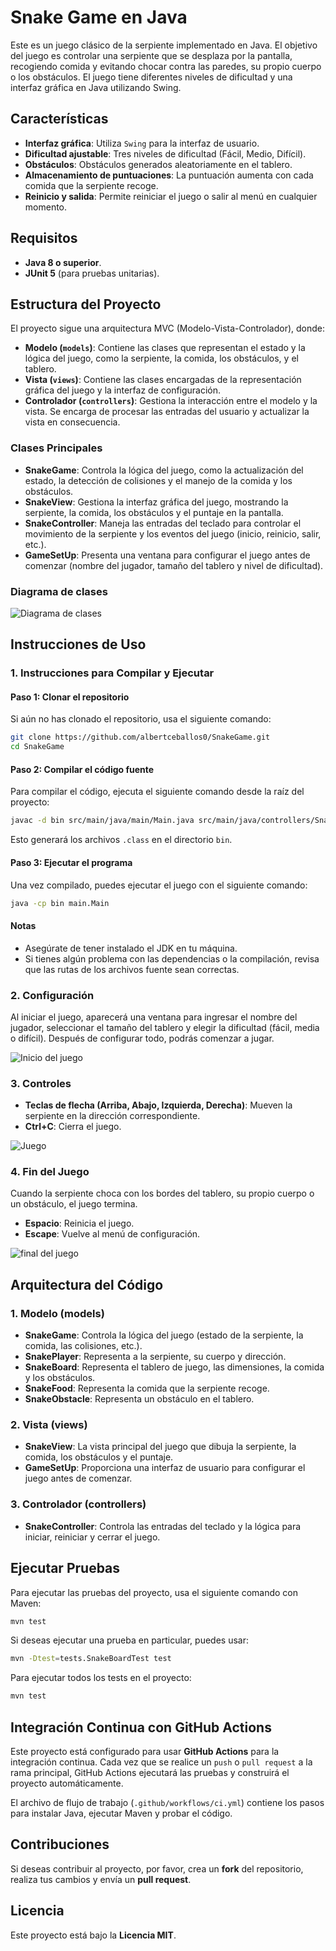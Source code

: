 # Snake Game en Java

Este es un juego clásico de la serpiente implementado en Java. El objetivo del juego es controlar una serpiente que se desplaza por la pantalla, recogiendo comida y evitando chocar contra las paredes, su propio cuerpo o los obstáculos. El juego tiene diferentes niveles de dificultad y una interfaz gráfica en Java utilizando Swing.

## Características

- **Interfaz gráfica**: Utiliza `Swing` para la interfaz de usuario.
- **Dificultad ajustable**: Tres niveles de dificultad (Fácil, Medio, Difícil).
- **Obstáculos**: Obstáculos generados aleatoriamente en el tablero.
- **Almacenamiento de puntuaciones**: La puntuación aumenta con cada comida que la serpiente recoge.
- **Reinicio y salida**: Permite reiniciar el juego o salir al menú en cualquier momento.

## Requisitos

- **Java 8 o superior**.
- **JUnit 5** (para pruebas unitarias).

## Estructura del Proyecto

El proyecto sigue una arquitectura MVC (Modelo-Vista-Controlador), donde:

- **Modelo (`models`)**: Contiene las clases que representan el estado y la lógica del juego, como la serpiente, la comida, los obstáculos, y el tablero.
- **Vista (`views`)**: Contiene las clases encargadas de la representación gráfica del juego y la interfaz de configuración.
- **Controlador (`controllers`)**: Gestiona la interacción entre el modelo y la vista. Se encarga de procesar las entradas del usuario y actualizar la vista en consecuencia.

### Clases Principales

- **SnakeGame**: Controla la lógica del juego, como la actualización del estado, la detección de colisiones y el manejo de la comida y los obstáculos.
- **SnakeView**: Gestiona la interfaz gráfica del juego, mostrando la serpiente, la comida, los obstáculos y el puntaje en la pantalla.
- **SnakeController**: Maneja las entradas del teclado para controlar el movimiento de la serpiente y los eventos del juego (inicio, reinicio, salir, etc.).
- **GameSetUp**: Presenta una ventana para configurar el juego antes de comenzar (nombre del jugador, tamaño del tablero y nivel de dificultad).

### Diagrama de clases

![Diagrama de clases](assets/clases.png)

## Instrucciones de Uso
### 1. Instrucciones para Compilar y Ejecutar

#### Paso 1: Clonar el repositorio

Si aún no has clonado el repositorio, usa el siguiente comando:

```bash
git clone https://github.com/albertceballos0/SnakeGame.git
cd SnakeGame
```

#### Paso 2: Compilar el código fuente

Para compilar el código, ejecuta el siguiente comando desde la raíz del proyecto:

```bash
javac -d bin src/main/java/main/Main.java src/main/java/controllers/SnakeController.java src/main/java/models/SnakeGame.java src/main/java/models/SnakeObstacle.java src/main/java/models/SnakeBoard.java src/main/java/models/SnakePlayer.java src/main/java/models/SnakeFood.java src/main/java/views/GameSetUp.java src/main/java/views/SnakeView.java
```

Esto generará los archivos `.class` en el directorio `bin`.

#### Paso 3: Ejecutar el programa

Una vez compilado, puedes ejecutar el juego con el siguiente comando:

```bash
java -cp bin main.Main
```

#### Notas

- Asegúrate de tener instalado el JDK en tu máquina.
- Si tienes algún problema con las dependencias o la compilación, revisa que las rutas de los archivos fuente sean correctas.

### 2. Configuración

Al iniciar el juego, aparecerá una ventana para ingresar el nombre del jugador, seleccionar el tamaño del tablero y elegir la dificultad (fácil, media o difícil). Después de configurar todo, podrás comenzar a jugar.

![Inicio del juego](assets/inicio.png)

### 3. Controles

- **Teclas de flecha (Arriba, Abajo, Izquierda, Derecha)**: Mueven la serpiente en la dirección correspondiente.
- **Ctrl+C**: Cierra el juego.

![Juego](assets/juego.png)

### 4. Fin del Juego

Cuando la serpiente choca con los bordes del tablero, su propio cuerpo o un obstáculo, el juego termina. 
- **Espacio**: Reinicia el juego.
- **Escape**: Vuelve al menú de configuración.

![final del juego](assets/final.png)

## Arquitectura del Código

### 1. **Modelo (models)**

- **SnakeGame**: Controla la lógica del juego (estado de la serpiente, la comida, las colisiones, etc.).
- **SnakePlayer**: Representa a la serpiente, su cuerpo y dirección.
- **SnakeBoard**: Representa el tablero de juego, las dimensiones, la comida y los obstáculos.
- **SnakeFood**: Representa la comida que la serpiente recoge.
- **SnakeObstacle**: Representa un obstáculo en el tablero.

### 2. **Vista (views)**

- **SnakeView**: La vista principal del juego que dibuja la serpiente, la comida, los obstáculos y el puntaje.
- **GameSetUp**: Proporciona una interfaz de usuario para configurar el juego antes de comenzar.

### 3. **Controlador (controllers)**

- **SnakeController**: Controla las entradas del teclado y la lógica para iniciar, reiniciar y cerrar el juego.

## Ejecutar Pruebas

Para ejecutar las pruebas del proyecto, usa el siguiente comando con Maven:

```bash
mvn test
```

Si deseas ejecutar una prueba en particular, puedes usar:

```bash
mvn -Dtest=tests.SnakeBoardTest test
```

Para ejecutar todos los tests en el proyecto:

```bash
mvn test
```

## Integración Continua con GitHub Actions

Este proyecto está configurado para usar **GitHub Actions** para la integración continua. Cada vez que se realice un `push` o `pull request` a la rama principal, GitHub Actions ejecutará las pruebas y construirá el proyecto automáticamente.

El archivo de flujo de trabajo (`.github/workflows/ci.yml`) contiene los pasos para instalar Java, ejecutar Maven y probar el código.

## Contribuciones

Si deseas contribuir al proyecto, por favor, crea un **fork** del repositorio, realiza tus cambios y envía un **pull request**.

## Licencia

Este proyecto está bajo la **Licencia MIT**.







